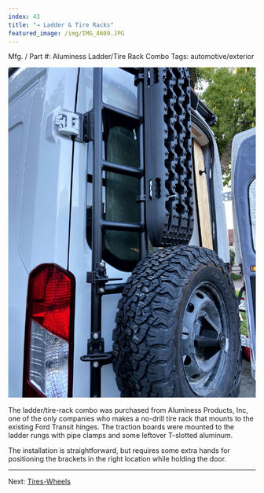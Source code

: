```yaml
---
index: 43
title: "→ Ladder & Tire Racks"
featured_image: /img/IMG_4609.JPG
---
```

Mfg. / Part #: Aluminess Ladder/Tire Rack Combo
Tags: automotive/exterior

![IMG_4609](img/IMG_4609.JPG)

The ladder/tire-rack combo was purchased from Aluminess Products, Inc, one of the only companies who makes a no-drill tire rack that mounts to the existing Ford Transit hinges. The traction boards were mounted to the ladder rungs with pipe clamps and some leftover T-slotted aluminum.

The installation is straightforward, but requires some extra hands for positioning the brackets in the right location while holding the door. 

---

Next: [Tires-Wheels](Tires-Wheels.md)